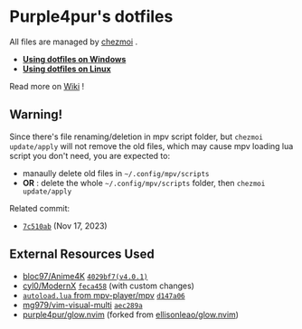 # Purple4pur's dotfiles

All files are managed by [chezmoi](https://www.chezmoi.io/) .

* **[Using dotfiles on Windows](https://github.com/purple4pur/dotfiles/wiki/Using-dotfiles-on-Windows)**
* **[Using dotfiles on Linux](https://github.com/purple4pur/dotfiles/wiki/Using-dotfiles-on-Linux)**

Read more on [Wiki](https://github.com/purple4pur/dotfiles/wiki) !

## Warning!

Since there's file renaming/deletion in mpv script folder, but `chezmoi update/apply` will not remove the old files, which may cause mpv loading lua script you don't need, you are expected to:

* manaully delete old files in `~/.config/mpv/scripts`
* **OR** : delete the whole `~/.config/mpv/scripts` folder, then `chezmoi update/apply`

Related commit:

* [`7c510ab`](https://github.com/purple4pur/dotfiles/commit/7c510abfb002da0d8aebae8fb7a0f4dc827dda1d) (Nov 17, 2023)

## External Resources Used

* [bloc97/Anime4K](https://github.com/bloc97/Anime4K) [`4029bf7(v4.0.1)`](https://github.com/bloc97/Anime4K/tree/4029bf701ecaa15f163cdc49cffe5501c1acf410)
* [cyl0/ModernX](https://github.com/cyl0/ModernX) [`feca458`](https://github.com/cyl0/ModernX/tree/feca458b3eee0fd383a77d45632265372c607461) (with custom changes)
* [`autoload.lua` from mpv-player/mpv](https://github.com/mpv-player/mpv/blob/master/TOOLS/lua/autoload.lua) [`d147a06`](https://github.com/mpv-player/mpv/blob/d147a06e60bfc10cb2fd7c66af7eb6871dba163e/TOOLS/lua/autoload.lua)
* [mg979/vim-visual-multi](https://github.com/mg979/vim-visual-multi) [`aec289a`](https://github.com/mg979/vim-visual-multi/tree/aec289a9fdabaa0ee6087d044d75b32e12084344)
* [purple4pur/glow.nvim](https://github.com/purple4pur/glow.nvim) (forked from [ellisonleao/glow.nvim](https://github.com/ellisonleao/glow.nvim))
